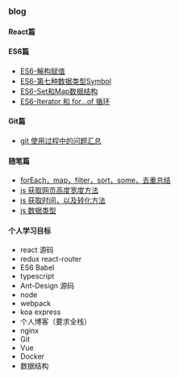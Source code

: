 ### blog

#### React篇

#### ES6篇
- [ES6-解构赋值](https://github.com/LinkChenzy/blog/issues/5)
- [ES6-第七种数据类型Symbol](https://github.com/LinkChenzy/blog/issues/6)
- [ES6-Set和Map数据结构](https://github.com/LinkChenzy/blog/issues/7)
- [ES6-Iterator 和 for...of 循环](https://github.com/LinkChenzy/blog/issues/8)

#### Git篇
- [git 使用过程中的问题汇总](https://github.com/LinkChenzy/blog/issues/1)

#### 随笔篇
- [forEach，map，filter，sort，some，去重总结](https://github.com/LinkChenzy/blog/issues/2)
- [js 获取网页高度宽度方法](https://github.com/LinkChenzy/blog/issues/3)
- [js 获取时间，以及转化方法](https://github.com/LinkChenzy/blog/issues/4)
- [js 数据类型](https://github.com/LinkChenzy/blog/issues/9)



#### 个人学习目标
- react 源码
- redux react-router
- ES6 Babel
- typescript
- Ant-Design 源码
- node 
- webpack
- koa express
- 个人博客（要求全栈）
- nginx
- Git
- Vue
- Docker
- 数据结构



